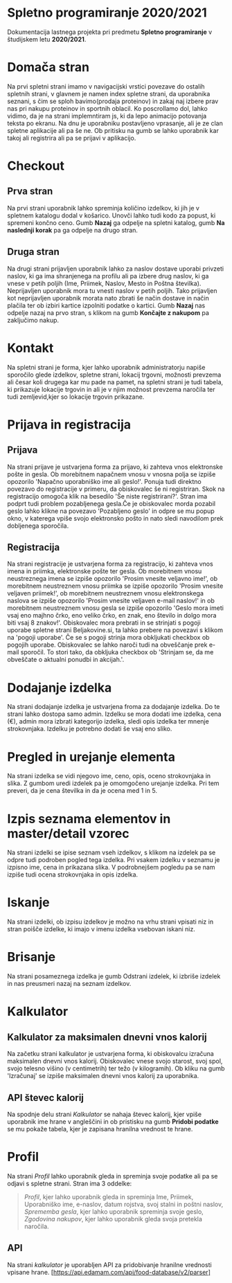 # Spletno programiranje 2020/2021

Dokumentacija lastnega projekta pri predmetu **Spletno programiranje** v študijskem letu **2020/2021**.

# Domača stran

Na prvi spletni strani imamo v navigacijski vrstici povezave do ostalih spletnih strani, v glavnem je namen index spletne strani, da uporabnika seznani, s čim se sploh bavimo(prodaja proteinov) in zakaj naj izbere prav nas pri nakupu proteinov in sportnih oblacil. Ko poscrollamo dol, lahko vidimo, da je na strani implemntiram js, ki da lepo animacijo potovanja teksta po ekranu. Na dnu je uporabniku postavljeno vprasanje, ali je ze clan spletne aplikacije ali pa še ne. Ob pritisku na gumb se lahko uporabnik kar takoj ali registrira ali pa se prijavi v aplikacijo.

# Checkout

## Prva stran

Na prvi strani uporabnik lahko spreminja količino izdelkov, ki jih je v spletnem katalogu dodal v 
košarico. Unovči lahko tudi kodo za popust, ki spremeni končno ceno. Gumb **Nazaj** ga odpelje na spletni
katalog, gumb **Na naslednji korak** pa ga odpelje na drugo stran.

## Druga stran

Na drugi strani prijavljen uporabnik lahko za naslov dostave uporabi privzeti naslov, ki ga ima shranjenega
na profilu ali pa izbere drug naslov, ki ga vnese v petih poljih (Ime, Priimek, Naslov, Mesto in Poštna številka).
Neprijavljen uporabnik mora tu vnesti naslov v petih poljih. Tako prijavljen kot neprijavljen uporabnik
morata nato zbrati še način dostave in način plačila ter ob izbiri kartice izpolniti podatke o kartici. 
Gumb **Nazaj** nas odpelje nazaj na prvo stran, s klikom na gumb **Končajte z nakupom** pa zaključimo nakup.

# Kontakt

Na spletni strani je forma, kjer lahko uporabnik administratorju napiše sporočilo glede izdelkov, spletne strani, lokacij trgovni, možnosti prevzema ali česar koli drugega kar mu pade na pamet, na spletni strani je tudi tabela, ki prikazuje lokacije trgovin in ali je v njim možnost prevzema naročila ter tudi zemljevid,kjer so lokacije trgovin prikazane.

# Prijava in registracija

## Prijava

Na strani prijave je ustvarjena forma za prijavo, ki zahteva vnos elektronske pošte in gesla. Ob morebitnem napačnem vnosu v vnosna polja se izpiše opozorilo 'Napačno uporabniško ime ali geslo!'. Ponuja tudi direktno povezavo do registracije v primeru, da obiskovalec še ni registriran. Skok na registracijo omogoča klik na besedilo 'Še niste registrirani?'. Stran ima podprt tudi problem pozabljenega gesla.Če je obiskovalec morda pozabil geslo lahko klikne na povezavo 'Pozabljeno geslo' in odpre se mu popup okno, v katerega vpiše svojo elektronsko pošto in nato sledi navodilom prek dobljenega sporočila.

## Registracija

Na strani registracije je ustvarjena forma za registracijo, ki zahteva vnos imena in priimka, elektronske pošte ter gesla. Ob morebitnem vnosu neustreznega imena se izpiše opozorilo 'Prosim vnesite veljavno ime!', ob morebitnem neustreznem vnosu priimka se izpiše opozorilo 'Prosim vnesite veljaven priimek!', ob morebitnem neustreznem vnosu elektronskega naslova se izpiše opozorilo 'Prosim vnesite veljaven e-mail naslov!' in ob morebitnem neustreznem vnosu gesla se izpiše opozorilo 'Geslo mora imeti vsaj eno majhno črko, eno veliko črko, en znak, eno število in dolgo mora biti vsaj 8 znakov!'. Obiskovalec mora prebrati in se strinjati s pogoji uporabe spletne strani Beljakovine.si, ta lahko prebere na povezavi s klikom na 'pogoji uporabe'. Če se s pogoji strinja mora obkljukati checkbox ob pogojih uporabe. Obiskovalec se lahko naroči tudi na obveščanje prek e-mail sporočil. To stori tako, da obkljuka checkbox ob 'Strinjam se, da me obveščate o aktualni ponudbi in akcijah.'.

# Dodajanje izdelka

Na strani dodajanje izdelka je ustvarjena froma za dodajanje izdelka. Do te strani lahko dostopa samo admin. Izdelku se mora dodati ime izdelka, cena (€), admin mora izbrati kategorijo izdelka, sledi opis izdelka ter mnenje strokovnjaka. Izdelku je potrebno dodati še vsaj eno sliko.

# Pregled in urejanje elementa

Na strani izdelka se vidi njegovo ime, ceno, opis, oceno strokovnjaka in slika. Z gumbom uredi izdelek pa je omomgočeno urejanje izdelka. Pri tem preveri, da je cena številka in da je ocena med 1 in 5.

# Izpis seznama elementov in master/detail vzorec

Na strani izdelki se ipise seznam vseh izdelkov, s klikom na izdelek pa se odpre tudi podroben pogled tega izdelka. Pri vsakem izdelku v seznamu je izpisno ime, cena in prikazana slika. V podrobnejšem pogledu pa se nam izpiše tudi ocena strokovnjaka in opis izdelka.

# Iskanje

Na strani izdelki, ob izpisu izdelkov je možno na vrhu strani vpisati niz in stran poišče izdelke, ki imajo v imenu izdelka vsebovan iskani niz.

# Brisanje

Na strani posameznega izdelka je gumb Odstrani izdelek, ki izbriše izdelek in nas preusmeri nazaj na seznam izdelkov.

# Kalkulator

## Kalkulator za maksimalen dnevni vnos kalorij

Na začetku strani kalkulator je ustvarjena forma, ki obiskovalcu izračuna maksimalen dnevni vnos kalorij. Obiskovalec vnese svojo starost, svoj spol, svojo telesno višino (v centimetrih) ter težo (v kilogramih). Ob kliku na gumb 'Izračunaj' se izpiše maksimalen dnevni vnos kalorij za uporabnika.

## API števec kalorij
Na spodnje delu strani *Kalkulator* se nahaja števec kalorij, kjer vpiše uporabnik ime hrane v angleščini in ob pristisku na gumb **Pridobi podatke** se mu pokaže tabela, kjer je zapisana hranilna vrednost te hrane. 

# Profil

Na strani *Profil* lahko uporabnik gleda in spreminja svoje podatke ali pa se odjavi s spletne strani. Stran ima 3 oddelke: 
> *Profil*, kjer lahko uporabnik gleda in spreminja Ime, Priimek, Uporabniško ime, e-naslov, datum rojstva, svoj stalni in poštni naslov,
> *Sprememba gesla*, kjer lahko uporabnik spreminja svoje geslo,
> *Zgodovina nakupov*, kjer lahko uporabnik gleda svoja pretekla naročila.

## API
Na strani *kalkulator* je uporabljen API za pridobivanje hranilne vrednosti vpisane hrane.
[https://api.edamam.com/api/food-database/v2/parser]
